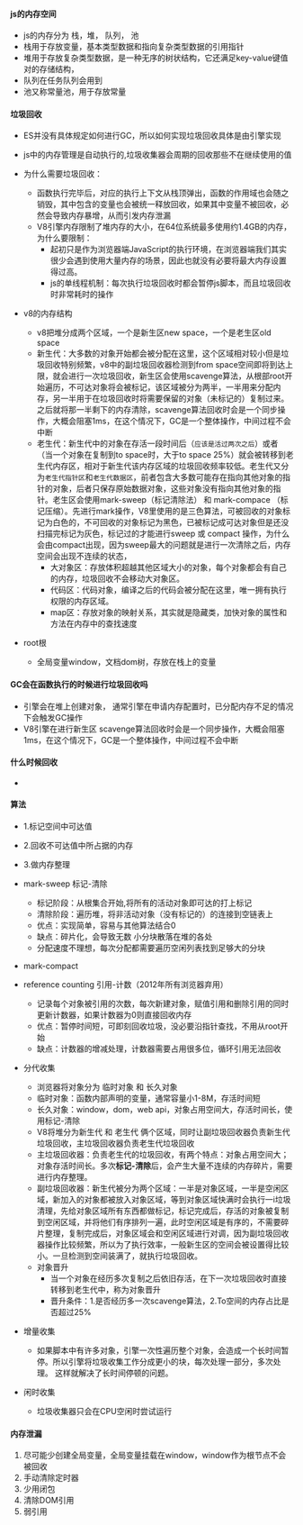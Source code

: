 #### js的内存空间
- js的内存分为 栈，堆， 队列， 池
- 栈用于存放变量，基本类型数据和指向复杂类型数据的引用指针
- 堆用于存放复杂类型数据，是一种无序的树状结构，它还满足key-value键值对的存储结构，
- 队列在任务队列会用到
- 池又称常量池，用于存放常量

#### 垃圾回收
- ES并没有具体规定如何进行GC，所以如何实现垃圾回收具体是由引擎实现
- js中的内存管理是自动执行的,垃圾收集器会周期的回收那些不在继续使用的值
- 为什么需要垃圾回收：
  - 函数执行完毕后，对应的执行上下文从栈顶弹出，函数的作用域也会随之销毁，其中包含的变量也会被统一释放回收，如果其中变量不被回收，必然会导致内存暴增，从而引发内存泄漏
  - V8引擎内存限制了堆内存的大小，在64位系统最多使用约1.4GB的内存，为什么要限制：
    - 起初只是作为浏览器端JavaScript的执行环境，在浏览器端我们其实很少会遇到使用大量内存的场景，因此也就没有必要将最大内存设置得过高。
    - js的单线程机制：每次执行垃圾回收时都会暂停js脚本，而且垃圾回收时非常耗时的操作
- v8的内存结构
  - v8把堆分成两个区域，一个是新生区new space，一个是老生区old space
  - 新生代：大多数的对象开始都会被分配在这里，这个区域相对较小但是垃圾回收特别频繁，v8中的副垃圾回收器检测到from space空间即将到达上限，就会进行一次垃圾回收，新生区会使用scavenge算法，从根部root开始遍历，不可达对象将会被标记，该区域被分为两半，一半用来分配内存，另一半用于在垃圾回收时将需要保留的对象（未标记的）复制过来。之后就将那一半剩下的内存清除，scavenge算法回收时会是一个同步操作，大概会阻塞1ms，在这个情况下，GC是一个整体操作，中间过程不会中断
  - 老生代：新生代中的对象在存活一段时间后（`应该是活过两次之后`）或者（当一个对象在复制到to space时，大于to space 25%）就会被转移到老生代内存区，相对于新生代该内存区域的垃圾回收频率较低。老生代又分为`老生代指针区`和`老生代数据区`，前者包含大多数可能存在指向其他对象的指针的对象，后者只保存原始数据对象，这些对象没有指向其他对象的指针。老生区会使用mark-sweep（标记清除法） 和 mark-compace （标记压缩）。先进行mark操作，V8里使用的是三色算法，可被回收的对象标记为白色的，不可回收的对象标记为黑色，已被标记成可达对象但是还没扫描完标记为灰色，标记过的才能进行sweep 或 compact 操作，为什么会由compact出现，因为sweep最大的问题就是进行一次清除之后，内存空间会出现不连续的状态，
    - 大对象区：存放体积超越其他区域大小的对象，每个对象都会有自己的内存，垃圾回收不会移动大对象区。
    - 代码区：代码对象，编译之后的代码会被分配在这里，唯一拥有执行权限的内存区域。
    - map区：存放对象的映射关系，其实就是隐藏类，加快对象的属性和方法在内存中的查找速度

- root根
  - 全局变量window，文档dom树，存放在栈上的变量
#### GC会在函数执行的时候进行垃圾回收吗
- 引擎会在堆上创建对象， 通常引擎在申请内存配置时，已分配内存不足的情况下会触发GC操作
- V8引擎在进行新生区 scavenge算法回收时会是一个同步操作，大概会阻塞1ms，在这个情况下，GC是一个整体操作，中间过程不会中断
#### 什么时候回收
- 
#### 算法

- 1.标记空间中可达值 
- 2.回收不可达值中所占据的内存 
- 3.做内存整理

- mark-sweep 标记-清除
  - 标记阶段：从根集合开始,将所有的活动对象即可达的打上标记
  - 清除阶段：遍历堆，将非活动对象（没有标记的）的连接到空链表上
  - 优点：实现简单，容易与其他算法结合0
  - 缺点：碎片化，会导致无数 小分块散落在堆的各处
  - 分配速度不理想，每次分配都需要遍历空闲列表找到足够大的分块
- mark-compact
- reference counting 引用-计数（2012年所有浏览器弃用）
  - 记录每个对象被引用的次数，每次新建对象，赋值引用和删除引用的同时更新计数器，如果计数器为0则直接回收内存
  - 优点：暂停时间短，可即刻回收垃圾，没必要沿指针查找，不用从root开始
  - 缺点：计数器的增减处理，计数器需要占用很多位，循环引用无法回收
- 分代收集
  - 浏览器将对象分为 临时对象 和 长久对象
  - 临时对象：函数内部声明的变量，通常容量小1-8M，存活时间短
  - 长久对象：window，dom，web api，对象占用空间大，存活时间长，使用标记-清除
  - V8将堆分为新生代 和 老生代 俩个区域，同时让副垃圾回收器负责新生代垃圾回收，主垃圾回收器负责老生代垃圾回收
  - 主垃圾回收器：负责老生代的垃圾回收，有两个特点：对象占用空间大；对象存活时间长。多次**标记-清除**后，会产生大量不连续的内存碎片，需要进行内存整理。
  - 副垃圾回收器：新生代被分为两个区域：一半是对象区域，一半是空闲区域，新加入的对象都被放入对象区域，等到对象区域快满时会执行一i垃圾清理，先给对象区域所有东西都做标记，标记完成后，存活的对象被复制到空闲区域，并将他们有序排列一遍，此时空闲区域是有序的，不需要碎片整理，复制完成后，对象区域会和空闲区域进行对调，因为副垃圾回收器操作比较频繁，所以为了执行效率，一般新生区的空间会被设置得比较小。一旦检测到空间装满了，就执行垃圾回收。
  - 对象晋升
    - 当一个对象在经历多次复制之后依旧存活，在下一次垃圾回收时直接转移到老生代中，称为对象晋升
    - 晋升条件：1.是否经历多一次scavenge算法，2.To空间的内存占比是否超过25%
- 增量收集
  - 如果脚本中有许多对象，引擎一次性遍历整个对象，会造成一个长时间暂停。所以引擎将垃圾收集工作分成更小的块，每次处理一部分，多次处理。
    这样就解决了长时间停顿的问题。
- 闲时收集
  - 垃圾收集器只会在CPU空闲时尝试运行

#### 内存泄漏

1. 尽可能少创建全局变量，全局变量挂载在window，window作为根节点不会被回收
2. 手动清除定时器
3. 少用闭包
4. 清除DOM引用
5. 弱引用

